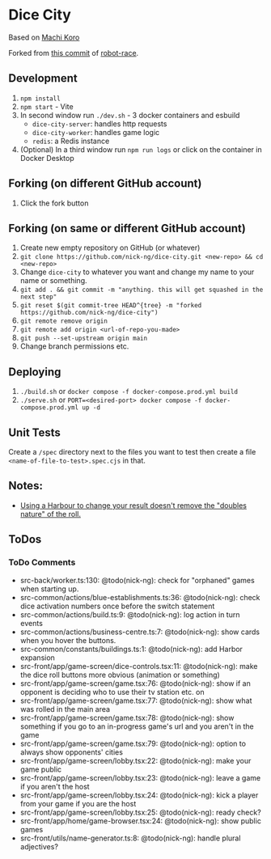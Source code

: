 # Dice City

Based on [Machi Koro](https://boardgamegeek.com/boardgame/143884/machi-koro)

Forked from [this commit](https://github.com/nick-ng/robot-race/tree/4e2171de5a381738632dc7b82158660d9dde2bb7) of [robot-race](https://github.com/nick-ng/robot-race).

## Development

1. `npm install`
2. `npm start` - Vite
3. In second window run `./dev.sh` - 3 docker containers and esbuild
   - `dice-city-server`: handles http requests
   - `dice-city-worker`: handles game logic
   - `redis`: a Redis instance
4. (Optional) In a third window run `npm run logs` or click on the container in Docker Desktop

## Forking (on different GitHub account)

1. Click the fork button

## Forking (on same or different GitHub account)

1. Create new empty repository on GitHub (or whatever)
2. `git clone https://github.com/nick-ng/dice-city.git <new-repo> && cd <new-repo>`
3. Change `dice-city` to whatever you want and change my name to your name or something.
4. `git add . && git commit -m "anything. this will get squashed in the next step"`
5. `git reset $(git commit-tree HEAD^{tree} -m "forked https://github.com/nick-ng/dice-city")`
6. `git remote remove origin`
7. `git remote add origin <url-of-repo-you-made>`
8. `git push --set-upstream origin main`
9. Change branch permissions etc.

## Deploying

1. `./build.sh` or `docker compose -f docker-compose.prod.yml build`
2. `./serve.sh` or `PORT=<desired-port> docker compose -f docker-compose.prod.yml up -d`

## Unit Tests

Create a `/spec` directory next to the files you want to test then create a file `<name-of-file-to-test>.spec.cjs` in that.

## Notes:

- [Using a Harbour to change your result doesn't remove the "doubles nature" of the roll.](https://boardgamegeek.com/thread/1312128/amusement-park-harbor)

## ToDos

### ToDo Comments

- src-back/worker.ts:130: @todo(nick-ng): check for "orphaned" games when starting up.
- src-common/actions/blue-establishments.ts:36: @todo(nick-ng): check dice activation numbers once before the switch statement
- src-common/actions/build.ts:9: @todo(nick-ng): log action in turn events
- src-common/actions/business-centre.ts:7: @todo(nick-ng): show cards when you hover the buttons.
- src-common/constants/buildings.ts:1: @todo(nick-ng): add Harbor expansion
- src-front/app/game-screen/dice-controls.tsx:11: @todo(nick-ng): make the dice roll buttons more obvious (animation or something)
- src-front/app/game-screen/game.tsx:76: @todo(nick-ng): show if an opponent is deciding who to use their tv station etc. on
- src-front/app/game-screen/game.tsx:77: @todo(nick-ng): show what was rolled in the main area
- src-front/app/game-screen/game.tsx:78: @todo(nick-ng): show something if you go to an in-progress game's url and you aren't in the game
- src-front/app/game-screen/game.tsx:79: @todo(nick-ng): option to always show opponents' cities
- src-front/app/game-screen/lobby.tsx:22: @todo(nick-ng): make your game public
- src-front/app/game-screen/lobby.tsx:23: @todo(nick-ng): leave a game if you aren't the host
- src-front/app/game-screen/lobby.tsx:24: @todo(nick-ng): kick a player from your game if you are the host
- src-front/app/game-screen/lobby.tsx:25: @todo(nick-ng): ready check?
- src-front/app/home/game-browser.tsx:24: @todo(nick-ng): show public games
- src-front/utils/name-generator.ts:8: @todo(nick-ng): handle plural adjectives?
